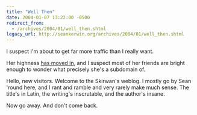 ```yaml
---
title: "Well Then"
date: 2004-01-07 13:22:00 -0500
redirect_from:
  - /archives/2004/01/well_then.shtml
legacy_url: http://seankerwin.org/archives/2004/01/well_then.shtml
---
```

<p>I suspect I'm about to get far more traffic than I really want.</p>

<p>Her highness <a href="http://meaghan.hamstergeddon.dyndns.org/">has moved in</a>, and I suspect most of her friends are bright enough to wonder what precisely she's a subdomain of.</p>

<p>Hello, new visitors.  Welcome to the Skirwan's weblog.  I mostly go by Sean 'round here, and I rant and ramble and very rarely make much sense.  The title's in Latin, the writing's inscrutable, and the author's insane.</p>

<p>Now go away.  And don't come back.</p>
